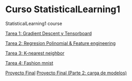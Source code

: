 # Curso StatisticalLearning1
StatisticalLearning1 course

<a href="https://github.com/HectorMendia/StatisticalLearning1/blob/master/Tarea1_GradientDecent.ipynb">Tarea 1: Gradient Descent y Tensorboard </a>


<a href="https://github.com/HectorMendia/StatisticalLearning1/blob/master/Tarea2_regresion_polinomial.ipynb">Tarea 2: Regresion Polinomial & Feature engineering</a>


<a href="https://github.com/HectorMendia/StatisticalLearning1/blob/master/Tarea3_K-nearest neighbor.ipynb">Tarea 3: K-nearest neighbor</a>


<a href="https://github.com/HectorMendia/StatisticalLearning1/blob/master/Tarea4_Fashion_mnist.ipynb">Tarea 4: Fashion mnist</a>


<a href="https://github.com/HectorMendia/StatisticalLearning1/blob/master/proyecto.ipynb">Proyecto Final</a>
<a href="https://github.com/HectorMendia/StatisticalLearning1/blob/master/proyecto_fase2.ipynb">Proyecto Final (Parte 2: carga de modelos)</a>
